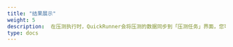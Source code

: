 ```yaml
---
title: "结果展示"
weight: 5
description:  在压测执行时，QuickRunner会将压测的数据同步到「压测任务」界面，您可以在此界面看见压测相关的指标数据变化
type: docs
---
```

